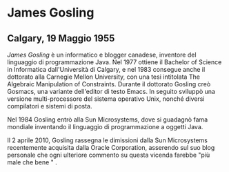 # James Gosling
## Calgary, 19 Maggio 1955

*James Gosling* è un informatico e blogger canadese, inventore del linguaggio di programmazione Java.
Nel 1977 ottiene il Bachelor of Science in Informatica dall'Università di Calgary, e nel 1983 consegue anche il dottorato alla Carnegie Mellon University, con una tesi intitolata The Algebraic Manipulation of Constraints. Durante il dottorato Gosling creò Gosmacs, una variante dell'editor di testo Emacs. In seguito sviluppò una versione multi-processore del sistema operativo Unix, nonché diversi compilatori e sistemi di posta.

Nel 1984 Gosling entrò alla Sun Microsystems, dove si guadagnò fama mondiale inventando il linguaggio di programmazione a oggetti Java.

Il 2 aprile 2010, Gosling rassegna le dimissioni dalla Sun Microsystems recentemente acquisita dalla Oracle Corporation, asserendo sul suo blog personale che ogni ulteriore commento su questa vicenda farebbe "più male che bene " .
